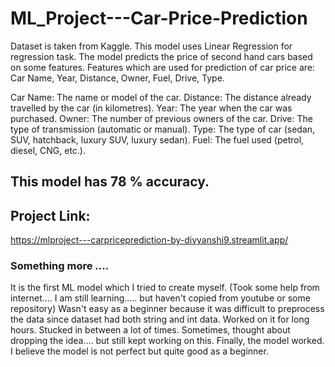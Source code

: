 # ML_Project---Car-Price-Prediction
Dataset is taken from Kaggle.
This model uses Linear Regression for regression task. The model predicts the price of second hand cars based on some features. Features which are used for prediction of car price are: Car Name, Year, Distance, Owner, Fuel, Drive, Type.

Car Name: The name or model of the car.
Distance: The distance already travelled by the car (in kilometres).
Year: The year when the car was purchased.
Owner: The number of previous owners of the car.
Drive: The type of transmission (automatic or manual).
Type: The type of car (sedan, SUV, hatchback, luxury SUV, luxury sedan).
Fuel: The fuel used (petrol, diesel, CNG, etc.).

## This model has 78 % accuracy.

## Project Link:
https://mlproject---carpriceprediction-by-divyanshi9.streamlit.app/


### Something more ....
It is the first ML model which I tried to create myself. (Took some help from internet.... I am still learning..... but haven't copied from youtube or some repository)
Wasn't easy as a beginner because it was difficult to preprocess the data since dataset had both string and int data.
Worked on it for long hours.
Stucked in between a lot of times. Sometimes, thought about dropping the idea.... but still kept working on this.
Finally, the model worked.
I believe the model is not perfect but quite good as a beginner.
